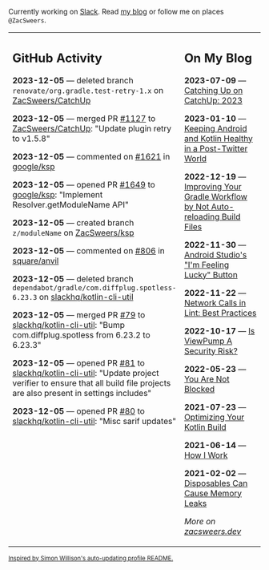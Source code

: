 Currently working on [Slack](https://slack.com/). Read [my blog](https://zacsweers.dev/) or follow me on places `@ZacSweers`.

<table><tr><td valign="top" width="60%">

## GitHub Activity
<!-- githubActivity starts -->
**2023-12-05** — deleted branch `renovate/org.gradle.test-retry-1.x` on [ZacSweers/CatchUp](https://github.com/ZacSweers/CatchUp)

**2023-12-05** — merged PR [#1127](https://github.com/ZacSweers/CatchUp/pull/1127) to [ZacSweers/CatchUp](https://github.com/ZacSweers/CatchUp): "Update plugin retry to v1.5.8"

**2023-12-05** — commented on [#1621](https://github.com/google/ksp/issues/1621#issuecomment-1840099810) in [google/ksp](https://github.com/google/ksp)

**2023-12-05** — opened PR [#1649](https://github.com/google/ksp/pull/1649) to [google/ksp](https://github.com/google/ksp): "Implement Resolver.getModuleName API"

**2023-12-05** — created branch `z/moduleName` on [ZacSweers/ksp](https://github.com/ZacSweers/ksp)

**2023-12-05** — commented on [#806](https://github.com/square/anvil/pull/806#issuecomment-1840049324) in [square/anvil](https://github.com/square/anvil)

**2023-12-05** — deleted branch `dependabot/gradle/com.diffplug.spotless-6.23.3` on [slackhq/kotlin-cli-util](https://github.com/slackhq/kotlin-cli-util)

**2023-12-05** — merged PR [#79](https://github.com/slackhq/kotlin-cli-util/pull/79) to [slackhq/kotlin-cli-util](https://github.com/slackhq/kotlin-cli-util): "Bump com.diffplug.spotless from 6.23.2 to 6.23.3"

**2023-12-05** — opened PR [#81](https://github.com/slackhq/kotlin-cli-util/pull/81) to [slackhq/kotlin-cli-util](https://github.com/slackhq/kotlin-cli-util): "Update project verifier to ensure that all build file projects are also present in settings includes"

**2023-12-05** — opened PR [#80](https://github.com/slackhq/kotlin-cli-util/pull/80) to [slackhq/kotlin-cli-util](https://github.com/slackhq/kotlin-cli-util): "Misc sarif updates"
<!-- githubActivity ends -->
</td><td valign="top" width="40%">

## On My Blog
<!-- blog starts -->
**2023-07-09** — [Catching Up on CatchUp: 2023](https://www.zacsweers.dev/catching-up-on-catchup-2023/)

**2023-01-10** — [Keeping Android and Kotlin Healthy in a Post-Twitter World](https://www.zacsweers.dev/keeping-android-healthy/)

**2022-12-19** — [Improving Your Gradle Workflow by Not Auto-reloading Build Files](https://www.zacsweers.dev/improving-your-workflow-by-not-auto-reloading-build-files/)

**2022-11-30** — [Android Studio's "I'm Feeling Lucky" Button](https://www.zacsweers.dev/android-studios-im-feeling-lucky-button/)

**2022-11-22** — [Network Calls in Lint: Best Practices](https://www.zacsweers.dev/network-calls-in-lint-best-practices/)

**2022-10-17** — [Is ViewPump A Security Risk?](https://www.zacsweers.dev/is-viewpump-a-security-risk/)

**2022-05-23** — [You Are Not Blocked](https://www.zacsweers.dev/you-are-not-blocked/)

**2021-07-23** — [Optimizing Your Kotlin Build](https://www.zacsweers.dev/optimizing-your-kotlin-build/)

**2021-06-14** — [How I Work](https://www.zacsweers.dev/how-i-work/)

**2021-02-02** — [Disposables Can Cause Memory Leaks](https://www.zacsweers.dev/disposables-can-cause-memory-leaks/)
<!-- blog ends -->
_More on [zacsweers.dev](https://zacsweers.dev/)_
</td></tr></table>

<sub><a href="https://simonwillison.net/2020/Jul/10/self-updating-profile-readme/">Inspired by Simon Willison's auto-updating profile README.</a></sub>